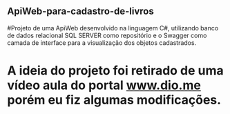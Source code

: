 ## ApiWeb-para-cadastro-de-livros

#Projeto de uma ApiWeb desenvolvido na linguagem C#, utilizando banco de dados relacional SQL SERVER como repositório e o Swagger como camada de interface para a visualização dos objetos cadastrados.
# A ideia do projeto foi retirado de uma vídeo aula do portal www.dio.me porém eu fiz algumas modificações.
